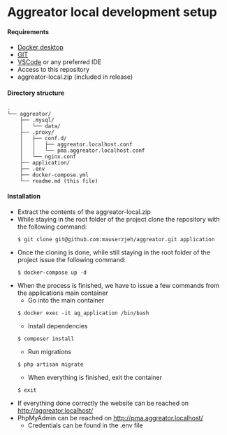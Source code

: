 # Aggreator local development setup

#### Requirements
- [Docker desktop](https://www.docker.com/products/docker-desktop)
- [GIT](https://git-scm.com/)
- [VSCode](https://code.visualstudio.com/) or any preferred IDE
- Access to this repository
- aggreator-local.zip (included in release)

#### Directory structure
```
.
└── aggreator/
    ├── .mysql/
    │   └── data/
    ├── .proxy/
    │   ├── conf.d/
    │   │   ├── aggreator.localhost.conf
    │   │   └── pma.aggreator.localhost.conf
    │   └── nginx.conf
    ├── application/
    ├── .env
    ├── docker-compose.yml
    └── readme.md (this file)
```
#### Installation
- Extract the contents of the aggreator-local.zip
- While staying in the root folder of the project clone the repository with the following command:
    ```shell
    $ git clone git@github.com:mauserzjeh/aggreator.git application
    ```
- Once the cloning is done, while still staying in the root folder of the project issue the following command:
    ```shell
    $ docker-compose up -d
    ```
- When the process is finished, we have to issue a few commands from the applications main container
    - Go into the main container
    ```shell
    $ docker exec -it ag_application /bin/bash
    ```
    - Install dependencies
    ```shell
    $ composer install
    ```
    - Run migrations
    ```
    $ php artisan migrate
    ```
    - When everything is finished, exit the container
    ```shell
    $ exit
    ```
- If everything done correctly the website can be reached on http://aggreator.localhost/
- PhpMyAdmin can be reached on http://pma.aggreator.localhost/
    - Credentials can be found in the .env file